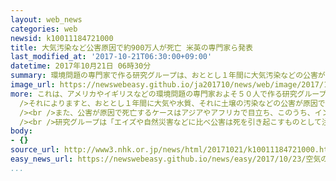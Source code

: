 ```yaml
---
layout: web_news
categories: web
newsid: k10011184721000
title: 大気汚染など公害原因で約900万人が死亡 米英の専門家ら発表
last_modified_at: '2017-10-21T06:30:00+09:00'
datetime: 2017年10月21日 06時30分
summary: 環境問題の専門家で作る研究グループは、おととし１年間に大気汚染などの公害が原因で死亡した人が世界でおよそ９００万人に上ると見られるという分析結果をまとめ、国際社会に対策を急ぐよう呼びかけています。
image_url: https://newswebeasy.github.io/ja201710/news/web/image/2017/10/21/K10011184721_1710210741_1710210742_01_02.jpg
more: これは、アメリカやイギリスなどの環境問題の専門家およそ５０人で作る研究グループが１９日、イギリスの医学雑誌「ランセット」に発表したものです。<br /><br
  />それによりますと、おととし１年間に大気や水質、それに土壌の汚染などの公害が原因で死亡した人が世界でおよそ９００万人に上ると見られるということです。これは飢餓や自然災害による死者よりも多いとしています。<br
  /><br />また、公害が原因で死亡するケースはアジアやアフリカで目立ち、このうち、インドがおよそ２５０万人と最も多く、次いで中国が１８０万人余りと推定され、貧しい国ほど経済発展が優先されて公害が発生し多くの命が奪われていると指摘しています。<br
  /><br />研究グループは「エイズや自然災害などに比べ公害は死を引き起こすものとして注目されてこなかったが、これは重大な問題だ」として、国際社会に対策を急ぐよう呼びかけています。
body:
- {}
source_url: http://www3.nhk.or.jp/news/html/20171021/k10011184721000.html
easy_news_url: https://newswebeasy.github.io/news/easy/2017/10/23/空気の汚染などが原因で900万人が亡くなる
...
```

